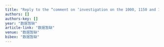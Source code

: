 ```yaml
---
title: "Reply to the “comment on ‘investigation on the 1000, 1150 and 1400° C isothermal section of the Ti Al Nb system’”—Part I. Ordering of Nb in γ-TiAl and γ1 phase"
authors: []
authors-key: []
year: "数据暂缺"
article-link: "数据暂缺"
venue: "数据暂缺"
bibex: "数据暂缺"
---
```


